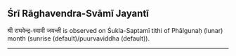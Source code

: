 ## Śrī Rāghavendra-Svāmī Jayantī
श्री राघवेन्द्र-स्वामी जयन्ती is observed on Śukla-Saptamī tithi of Phālgunaḥ (lunar) month (sunrise (default)/puurvaviddha (default)).



---
